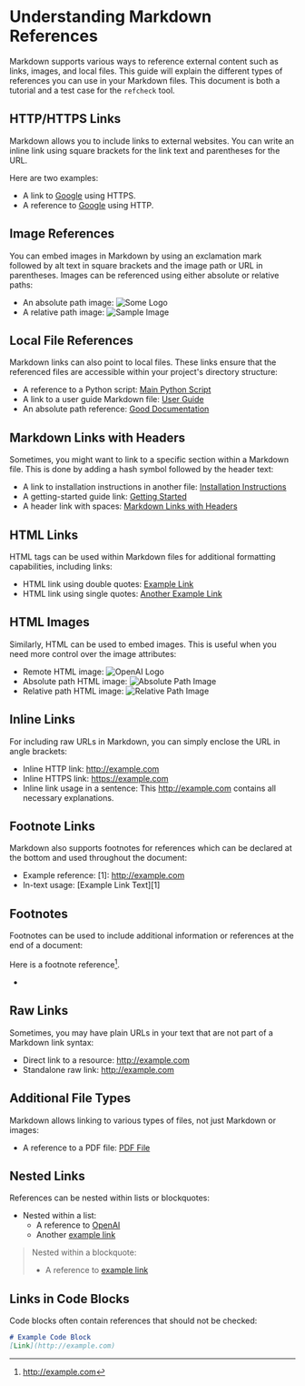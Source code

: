 # Understanding Markdown References

Markdown supports various ways to reference external content such as links, images, and local files. This guide will
explain the different types of references you can use in your Markdown files. This document is both a tutorial and a
test case for the `refcheck` tool.

## HTTP/HTTPS Links

Markdown allows you to include links to external websites. You can write an inline link using square brackets for the
link text and parentheses for the URL.

Here are two examples:

- A link to [Google](https://www.google.com) using HTTPS.
- A reference to [Google](http://www.google.com) using HTTP.

## Image References

You can embed images in Markdown by using an exclamation mark followed by alt text in square brackets and the image
path or URL in parentheses. Images can be referenced using either absolute or relative paths:

- An absolute path image: ![Some Logo](/img/image.png)
- A relative path image: ![Sample Image](img.png)

## Local File References

Markdown links can also point to local files. These links ensure that the referenced files are accessible within your
project's directory structure:

- A reference to a Python script: [Main Python Script](src/main.py)
- A link to a user guide Markdown file: [User Guide](docs/user_guide.md)
- An absolute path reference: [Good Documentation](/project/docs/good-doc.md)

## Markdown Links with Headers

Sometimes, you might want to link to a specific section within a Markdown file. This is done by adding a hash symbol
followed by the header text:

- A link to installation instructions in another file: [Installation Instructions](other-directory/README.md#installation-instructions)
- A getting-started guide link: [Getting Started](/path/to/README.md#getting-started)
- A header link with spaces: [Markdown Links with Headers](#markdown-links-with-headers)

## HTML Links

HTML tags can be used within Markdown files for additional formatting capabilities, including links:

- HTML link using double quotes: <a href="http://example.com">Example Link</a>
- HTML link using single quotes: <a href='http://example.com'>Another Example Link</a>

## HTML Images

Similarly, HTML can be used to embed images. This is useful when you need more control over the image attributes:

- Remote HTML image: <img src="https://www.openai.com/logo.png" alt="OpenAI Logo">
- Absolute path HTML image: <img src="/assets/img.png" alt="Absolute Path Image">
- Relative path HTML image: <img src="image.png" alt="Relative Path Image">

## Inline Links

For including raw URLs in Markdown, you can simply enclose the URL in angle brackets:

- Inline HTTP link: <http://example.com>
- Inline HTTPS link: <https://example.com>
- Inline link usage in a sentence: This <http://example.com> contains all necessary explanations.

## Footnote Links

Markdown also supports footnotes for references which can be declared at the bottom and used throughout the document:

- Example reference: [1]: <http://example.com>
- In-text usage: [Example Link Text][1]

## Footnotes

Footnotes can be used to include additional information or references at the end of a document:

Here is a footnote reference[^1].

- [^1]: <http://example.com>

## Raw Links

Sometimes, you may have plain URLs in your text that are not part of a Markdown link syntax:

- Direct link to a resource: http://example.com
- Standalone raw link: http://example.com

## Additional File Types

Markdown allows linking to various types of files, not just Markdown or images:

- A reference to a PDF file: [PDF File](files/sample.pdf)

## Nested Links

References can be nested within lists or blockquotes:

- Nested within a list:
  - A reference to [OpenAI](https://www.openai.com)
  - Another [example link](http://example.com)

> Nested within a blockquote:
>
> - A reference to [example link](http://example.com)

## Links in Code Blocks

Code blocks often contain references that should not be checked:

```Markdown
# Example Code Block
[Link](http://example.com)
```
